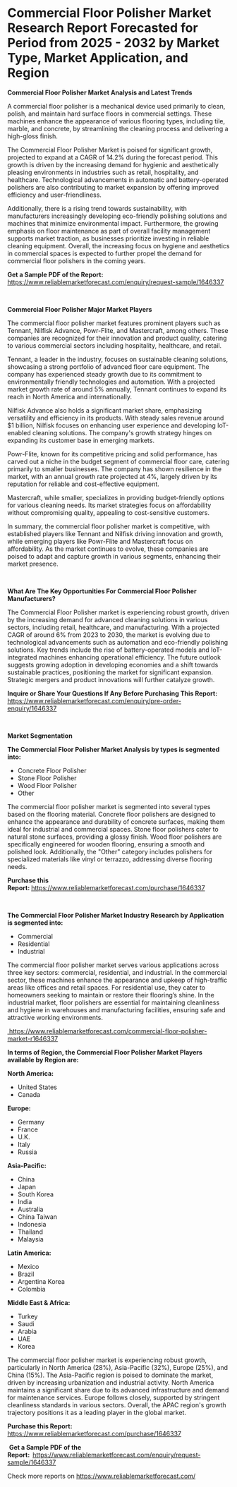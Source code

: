 <p><h1>Commercial Floor Polisher Market Research Report Forecasted for Period from 2025 -  2032 by Market Type, Market Application, and Region</h1></p><p><strong>Commercial Floor Polisher Market Analysis and Latest Trends</strong></p>
<p><p>A commercial floor polisher is a mechanical device used primarily to clean, polish, and maintain hard surface floors in commercial settings. These machines enhance the appearance of various flooring types, including tile, marble, and concrete, by streamlining the cleaning process and delivering a high-gloss finish. </p><p>The Commercial Floor Polisher Market is poised for significant growth, projected to expand at a CAGR of 14.2% during the forecast period. This growth is driven by the increasing demand for hygienic and aesthetically pleasing environments in industries such as retail, hospitality, and healthcare. Technological advancements in automatic and battery-operated polishers are also contributing to market expansion by offering improved efficiency and user-friendliness. </p><p>Additionally, there is a rising trend towards sustainability, with manufacturers increasingly developing eco-friendly polishing solutions and machines that minimize environmental impact. Furthermore, the growing emphasis on floor maintenance as part of overall facility management supports market traction, as businesses prioritize investing in reliable cleaning equipment. Overall, the increasing focus on hygiene and aesthetics in commercial spaces is expected to further propel the demand for commercial floor polishers in the coming years.</p></p>
<p><strong>Get a Sample PDF of the Report:&nbsp;</strong> <a href="https://www.reliablemarketforecast.com/enquiry/request-sample/1646337?utm_campaign=3089&utm_medium=2&utm_source=Github&utm_content=ia&utm_term=11042025&utm_id=commercial-floor-polisher">https://www.reliablemarketforecast.com/enquiry/request-sample/1646337</a></p>
<p>&nbsp;</p>
<p><strong>Commercial Floor Polisher Major Market Players</strong></p>
<p><p>The commercial floor polisher market features prominent players such as Tennant, Nilfisk Advance, Powr-Flite, and Mastercraft, among others. These companies are recognized for their innovation and product quality, catering to various commercial sectors including hospitality, healthcare, and retail.</p><p>Tennant, a leader in the industry, focuses on sustainable cleaning solutions, showcasing a strong portfolio of advanced floor care equipment. The company has experienced steady growth due to its commitment to environmentally friendly technologies and automation. With a projected market growth rate of around 5% annually, Tennant continues to expand its reach in North America and internationally.</p><p>Nilfisk Advance also holds a significant market share, emphasizing versatility and efficiency in its products. With steady sales revenue around $1 billion, Nilfisk focuses on enhancing user experience and developing IoT-enabled cleaning solutions. The company's growth strategy hinges on expanding its customer base in emerging markets.</p><p>Powr-Flite, known for its competitive pricing and solid performance, has carved out a niche in the budget segment of commercial floor care, catering primarily to smaller businesses. The company has shown resilience in the market, with an annual growth rate projected at 4%, largely driven by its reputation for reliable and cost-effective equipment.</p><p>Mastercraft, while smaller, specializes in providing budget-friendly options for various cleaning needs. Its market strategies focus on affordability without compromising quality, appealing to cost-sensitive customers.</p><p>In summary, the commercial floor polisher market is competitive, with established players like Tennant and Nilfisk driving innovation and growth, while emerging players like Powr-Flite and Mastercraft focus on affordability. As the market continues to evolve, these companies are poised to adapt and capture growth in various segments, enhancing their market presence.</p></p>
<p>&nbsp;</p>
<p><strong>What Are The Key Opportunities For Commercial Floor Polisher Manufacturers?</strong></p>
<p><p>The Commercial Floor Polisher market is experiencing robust growth, driven by the increasing demand for advanced cleaning solutions in various sectors, including retail, healthcare, and manufacturing. With a projected CAGR of around 6% from 2023 to 2030, the market is evolving due to technological advancements such as automation and eco-friendly polishing solutions. Key trends include the rise of battery-operated models and IoT-integrated machines enhancing operational efficiency. The future outlook suggests growing adoption in developing economies and a shift towards sustainable practices, positioning the market for significant expansion. Strategic mergers and product innovations will further catalyze growth.</p></p>
<p><strong>Inquire or Share Your Questions If Any Before Purchasing This Report:</strong> <a href="https://www.reliablemarketforecast.com/enquiry/pre-order-enquiry/1646337?utm_campaign=3089&utm_medium=2&utm_source=Github&utm_content=ia&utm_term=11042025&utm_id=commercial-floor-polisher">https://www.reliablemarketforecast.com/enquiry/pre-order-enquiry/1646337</a></p>
<p>&nbsp;</p>
<p><strong>Market Segmentation</strong></p>
<p><strong>The Commercial Floor Polisher Market Analysis by types is segmented into:</strong></p>
<p><ul><li>Concrete Floor Polisher</li><li>Stone Floor Polisher</li><li>Wood Floor Polisher</li><li>Other</li></ul></p>
<p><p>The commercial floor polisher market is segmented into several types based on the flooring material. Concrete floor polishers are designed to enhance the appearance and durability of concrete surfaces, making them ideal for industrial and commercial spaces. Stone floor polishers cater to natural stone surfaces, providing a glossy finish. Wood floor polishers are specifically engineered for wooden flooring, ensuring a smooth and polished look. Additionally, the "Other" category includes polishers for specialized materials like vinyl or terrazzo, addressing diverse flooring needs.</p></p>
<p><strong>Purchase this Report:&nbsp;</strong><a href="https://www.reliablemarketforecast.com/purchase/1646337?utm_campaign=3089&utm_medium=2&utm_source=Github&utm_content=ia&utm_term=11042025&utm_id=commercial-floor-polisher">https://www.reliablemarketforecast.com/purchase/1646337</a></p>
<p>&nbsp;</p>
<p><strong>The Commercial Floor Polisher Market Industry Research by Application is segmented into:</strong></p>
<p><ul><li>Commercial</li><li>Residential</li><li>Industrial</li></ul></p>
<p><p>The commercial floor polisher market serves various applications across three key sectors: commercial, residential, and industrial. In the commercial sector, these machines enhance the appearance and upkeep of high-traffic areas like offices and retail spaces. For residential use, they cater to homeowners seeking to maintain or restore their flooring’s shine. In the industrial market, floor polishers are essential for maintaining cleanliness and hygiene in warehouses and manufacturing facilities, ensuring safe and attractive working environments.</p></p>
<p><a href="https://www.reliablemarketforecast.com/commercial-floor-polisher-market-r1646337?utm_campaign=3089&utm_medium=2&utm_source=Github&utm_content=ia&utm_term=11042025&utm_id=commercial-floor-polisher">&nbsp;https://www.reliablemarketforecast.com/commercial-floor-polisher-market-r1646337</a></p>
<p><strong>In terms of Region, the Commercial Floor Polisher Market Players available by Region are:</strong></p>
<p>
    <p> <strong> North America: </strong>
        <ul>
            <li>United States</li>
            <li>Canada</li>
        </ul>
        </p> 
    <p> <strong> Europe: </strong>
        <ul>
            <li>Germany</li>
            <li>France</li>
            <li>U.K.</li>
            <li>Italy</li>
            <li>Russia</li>
        </ul>
        </p> 
    <p> <strong> Asia-Pacific: </strong>
        <ul>
            <li>China</li>
            <li>Japan</li>
            <li>South Korea</li>
            <li>India</li>
            <li>Australia</li>
            <li>China Taiwan</li>
            <li>Indonesia</li>
            <li>Thailand</li>
            <li>Malaysia</li>
        </ul>
        </p> 
    <p> <strong> Latin America: </strong>
        <ul>
            <li>Mexico</li>
            <li>Brazil</li>
            <li>Argentina Korea</li>
            <li>Colombia</li>
        </ul>
        </p> 
    <p> <strong> Middle East & Africa: </strong>
        <ul>
            <li>Turkey</li>
            <li>Saudi</li>
            <li>Arabia</li>
            <li>UAE</li>
            <li>Korea</li>
        </ul>
    </p>
    </p>
<p><p>The commercial floor polisher market is experiencing robust growth, particularly in North America (28%), Asia-Pacific (32%), Europe (25%), and China (15%). The Asia-Pacific region is poised to dominate the market, driven by increasing urbanization and industrial activity. North America maintains a significant share due to its advanced infrastructure and demand for maintenance services. Europe follows closely, supported by stringent cleanliness standards in various sectors. Overall, the APAC region's growth trajectory positions it as a leading player in the global market.</p></p>
<p><strong>Purchase this Report: </strong><a href="https://www.reliablemarketforecast.com/purchase/1646337?utm_campaign=3089&utm_medium=2&utm_source=Github&utm_content=ia&utm_term=11042025&utm_id=commercial-floor-polisher">https://www.reliablemarketforecast.com/purchase/1646337</a></p>
<p>&nbsp;<strong>Get a Sample PDF of the Report:&nbsp;&nbsp;</strong><a href="https://www.reliablemarketforecast.com/enquiry/request-sample/1646337?utm_campaign=3089&utm_medium=2&utm_source=Github&utm_content=ia&utm_term=11042025&utm_id=commercial-floor-polisher">https://www.reliablemarketforecast.com/enquiry/request-sample/1646337</a></p>
<p><strong></strong></p>
<p>Check more reports on <a href="https://www.reliablemarketforecast.com/?utm_campaign=3089&utm_medium=2&utm_source=Github&utm_content=ia&utm_term=11042025&utm_id=commercial-floor-polisher">https://www.reliablemarketforecast.com/</a></p>